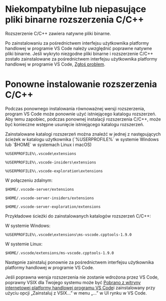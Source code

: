 <html><head></head><body><h1 data-loc-id="incompatible.extension.heading">Niekompatybilne lub niepasujące pliki binarne rozszerzenia C/C++</h1>

<p data-loc-id="incompat.extension.text1">Rozszerzenie C/C++ zawiera natywne pliki binarne.</p>

<p data-loc-id="incompat.extension.text2">Po zainstalowaniu za pośrednictwem interfejsu użytkownika platformy handlowej w programie VS Code należy uwzględnić poprawne natywne pliki binarne. Jeśli wykryto niezgodne pliki binarne i rozszerzenie C/C++ zostało zainstalowane za pośrednictwem interfejsu użytkownika platformy handlowej w programie VS Code, <a href="https://github.com/microsoft/vscode/issues/new?assignees=&amp;labels=&amp;template=bug_report.md" data-loc-id="bug.report.link.title">Zgłoś problem</a>.</p>

<h1 data-loc-id="reinstalling.extension.heading">Ponowne instalowanie rozszerzenia C/C++</h1>

<p data-loc-id="reinstall.extension.text1">Podczas ponownego instalowania równoważnej wersji rozszerzenia, program VS Code może ponownie użyć istniejącego katalogu rozszerzeń. Aby temu zapobiec, podczas ponownej instalacji rozszerzenia C/C++, może być konieczne wstępne usunięcie istniejącego katalogu rozszerzeń.</p>

<p data-loc-id="reinstall.extension.text2">Zainstalowane katalogi rozszerzeń można znaleźć w jednej z następujących ścieżek w katalogu użytkownika (`%USERPROFILE%` w systemie Windows lub `$HOME` w systemach Linux i macOS)</p>

<pre><code class="lang-bash">%USERPROFILE%\.vscode\extensions</code></pre>
<pre><code class="lang-bash">%USERPROFILE%\.vscode-insiders\extensions</code></pre>
<pre><code class="lang-bash">%USERPROFILE%\.vscode-exploration\extensions</code></pre>

<p data-loc-id="reinstall.extension.text3">W połączeniu zdalnym:</p>
<pre><code class="lang-bash">$HOME/.vscode-server/extensions</code></pre>
<pre><code class="lang-bash">$HOME/.vscode-server-insiders/extensions</code></pre>
<pre><code class="lang-bash">$HOME/.vscode-server-exploration/extensions</code></pre>

<p data-loc-id="reinstall.extension.text4">Przykładowe ścieżki do zainstalowanych katalogów rozszerzeń C/C++:</p>

<p data-loc-id="reinstall.extension.text5">W systemie Windows:</p>
<pre><code class="lang-bash">%USERPROFILE%\.vscode\extensions\ms-vscode.cpptools-1.9.0</code></pre>

<p data-loc-id="reinstall.extension.text6">W systemie Linux:</p>
<pre><code class="lang-bash">$HOME/.vscode/extensions/ms-vscode.cpptools-1.9.0</code></pre>

<p data-loc-id="reinstall.extension.text7">Następnie zainstaluj ponownie za pośrednictwem interfejsu użytkownika platformy handlowej w programie VS Code.</p>

<p data-loc-id="reinstall.extension.text8">Jeśli poprawna wersja rozszerzenia nie zostanie wdrożona przez VS Code, poprawny VSIX dla Twojego systemu może być <a href="https://marketplace.visualstudio.com/items?itemName=ms-vscode.cpptools" data-loc-id="download.vsix.link.title">Pobrano z witryny internetowej platformy handlowej programu VS Code</a>i zainstalowany przy użyciu opcji „Zainstaluj z VSIX...” w menu „...” w UI rynku w VS Code.</p>
</body></html>